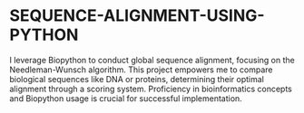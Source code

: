 # SEQUENCE-ALIGNMENT-USING-PYTHON
I leverage Biopython to conduct global sequence alignment, focusing on the Needleman-Wunsch algorithm. This project empowers me to compare biological sequences like DNA or proteins, determining their optimal alignment  through a scoring system. Proficiency in bioinformatics concepts and Biopython usage is crucial for successful implementation.
